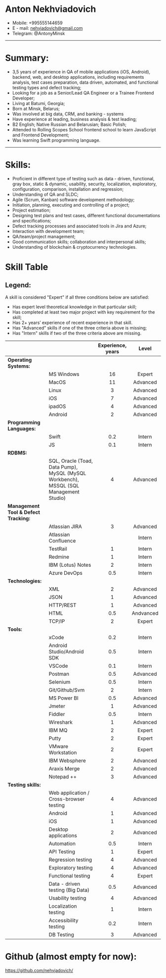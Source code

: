 # Anton Nekhviadovich
* Mobile: +995555144659
* E - mail: nehvjadovich@gmail.com 
* Telegram: @AntonyMinsk
---
# Summary:
* 3,5 years of experience in QA of mobile applications (iOS, Android), backend, web, and desktop applications, including requirements analysis, test cases preparation, data driven, automated, and functional testing types and defect tracking;
* Looking for a job as a Senior/Lead QA Engineer or a Trainee Frontend Developer;
* Living at Batumi, Georgia;
* Born at Minsk, Belarus;
* Was involved at big data, CRM, and banking - systems
* Have experience at leading, business analysis & test leading;
* B2 English; Native Russian and Belarusian; Basic Polish;
* Attended to Rolling Scopes School frontend school to learn JavaScript and Frontend Development;
* Was learning Swift programming language.
---
# Skills:
* Proficient in different type of testing such as data - driven, functional, gray box, static & dynamic, usability, security, localization, exploratory, configuration, comparison, installation and  regression;
* Understanding of QA and SLDC;
* Agile (Scrum, Kanban) software development methodology;
* Initiation, planning, executing and controlling of a project;
* Project estimation;
* Designing test plans and test cases, different functional documentations and specifications;
* Defect tracking processes and associated tools in Jira and Azure;
* Interaction with development team;
* QA/team/project management;
* Good communication skills; collaboration and interpersonal skills;
* Understanding of blockchain & cryptocurrency technologies.

# Skill Table
## Legend:
A skill is considered "Expert" if all three conditions below are satisfied:
- Has expert level theoretical knowledge in that particular skill;
- Has completed at least two major project with key requirement for the skill;
- Has 2+ years’ experience of recent experience in that skill.
- Has "Advanced" skills if one of the three criteria above is missing;
- Has "Intern" skills if two of the three criteria above are missing.                         

|||**Experience, years**|**Level**|
| :- | :- | :-: | :-: |
|**Operating Systems:**|||
||MS Windows|16|Expert|
||MacOS|11|Advanced|
||Linux|3|Advanced|
||iOS|7|Advanced|
||ipadOS|4|Advanced|
||Android|2|Advanced|
|**Programming Languages:**|||
||Swift|0.2|Intern|
||JS|0.1|Intern|
|**RDBMS:**|||
||SQL, Oracle (Toad, Data Pump), MySQL (MySQL Workbench), MSSQL (SQL Management Studio) |4|Advanced
|**Management Tool & Defect Tracking:**|||
||Atlassian JIRA|3|Advanced|
||Atlassian Confluence||Intern|
||TestRail|1|Intern|
||Redmine|1|Intern|
||IBM (Lotus) Notes|2|Intern|
||Azure DevOps|0.5|Intern|
|**Technologies:**|||
||XML|2|Advanced|
||JSON|1|Advanced|
||HTTP/REST|1|Advanced|
||HTML|0.5|Andvanced|
||TCP/IP|2|Expert|
|**Tools:**|||
||xCode|0.2|Intern|
||Android Studio/Android SDK|0.5|Intern|
||VSCode|0.1|Intern|
||Postman|0.5|Advanced|
||Selenium|0.5|Intern|
||Git/Github/Svm|2|Intern|
||MS Power BI|0.5|Advanced|
||Jmeter|1|Advanced|
||Fiddler|0.5|Intern|
||Wireshark|1|Advanced|
||IBM MQ|2|Expert|
||Putty|2|Expert|
||VMware Workstation|2|Expert|
||IBM Websphere|2|Advanced|
||Araxis Merge|2|Advanced|
||Notepad ++|3|Advanced|
|**Testing skills:**|||
||Web application / Cross-browser testing|4|Advanced|
||Android|1|Advanced|
||iOS|1|Advanced|
||Desktop applications|2|Advanced|
||Automation|0.5|Intern|
||API Testing|1|Expert|
||Regression testing|4|Advanced|
||Exploratory testing|4|Advanced|
||Functional testing|4|Expert|
||Data - driven testing (Big Data)|0.5|Advanced|
||Usability testing|4|Advanced|
||Localization testing|1|Intern|
||Accessibility testing|0.2|Intern|
||DB Testing|3|Advanced|

# Github (almost empty for now): 
https://github.com/nehvjadovich/




